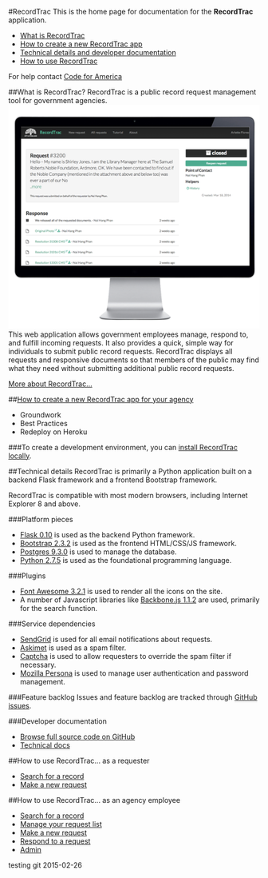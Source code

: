 #RecordTrac
This is the home page for documentation for the **RecordTrac** application.

* [What is RecordTrac](#what-is-recordtrac)
* [How to create a new RecordTrac app](#how-to-create-a-new-recordtrac-app-for-your-agency)
* [Technical details and developer documentation](#technical-details)
* [How to use RecordTrac](#how-to-use-recordtrac-as-a-requester)

For help contact [Code for America](http://www.codeforamerica.org/apps/recordtrac)

##What is RecordTrac?
RecordTrac is a public record request management tool for government agencies.
![RecordTrac](/docs/images/generic_request.png "RecordTrac")  
This web application allows government employees manage, respond to, and fulfill incoming requests.  It also provides a quick, simple way for individuals to submit public record requests. RecordTrac displays all requests and responsive documents so that members of the public may find what they need without submitting additional public record requests.

[More about RecordTrac...](/docs/about.md)

##[How to create a new RecordTrac app for your agency](/docs/redeploy.md)
* Groundwork
* Best Practices
* Redeploy on Heroku

###To create a development environment, you can  [install RecordTrac locally](/docs/local_installation.md).

##Technical details
RecordTrac is primarily a Python application built on a backend Flask framework and a frontend Bootstrap framework.

RecordTrac is compatible with most modern browsers, including Internet Explorer 8 and above.

###Platform pieces
* [Flask 0.10](http://flask.pocoo.org/) is used as the backend Python framework.
* [Bootstrap 2.3.2](http://getbootstrap.com/2.3.2) is used as the frontend HTML/CSS/JS framework.
* [Postgres 9.3.0](http://www.postgresapp.com/) is used to manage the database.
* [Python 2.7.5](http://www.python.org/getit) is used as the foundational programming language.

###Plugins
* [Font Awesome 3.2.1](http://fortawesome.github.io/Font-Awesome) is used to render all the icons on the site.
* A number of Javascript libraries like [Backbone.js 1.1.2](http://backbonejs.org/#) are used, primarily for the search function.

###Service dependencies
* [SendGrid](http://sendgrid.com/) is used for all email notifications about requests.
* [Askimet](http://akismet.com/) is used as a spam filter.
* [Captcha](http://www.captcha.net/) is used to allow requesters to override the spam filter if necessary.
* [Mozilla Persona](https://login.persona.org/) is used to manage user authentication and password management.

###Feature backlog
Issues and feature backlog are tracked through [GitHub issues](https://github.com/codeforamerica/recordtrac/issues).

###Developer documentation
* [Browse full source code on GitHub](https://github.com/codeforamerica/recordtrac)
* [Technical docs](http://codeforamerica.github.io/recordtrac/docs/2.0.0/technical-docs.html)

##How to use RecordTrac... as a requester
* [Search for a record](/docs/requester.md)
* [Make a new request](/docs/requester.md#make-a-request)

##How to use RecordTrac... as an agency employee
* [Search for a record](/docs/responder.md)
* [Manage your request list](/docs/responder.md#manage-your-request-list)
* [Make a new request](/docs/responder.md#make-a-new-request)
* [Respond to a request](/docs/responder.md#respond-to-a-request)
* [Admin](/docs/admin.md)

testing git 2015-02-26


